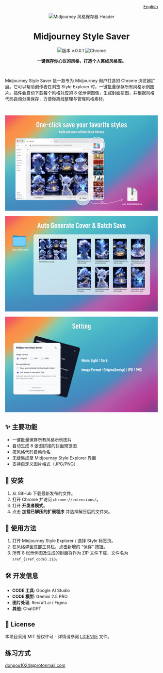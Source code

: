 <div align="right">
  <a href="README.md">English</a>
</div>

<p align="center">
  <img src="assets/header_zh.png" alt="Midjourney 风格保存器 Header" />
</p>

<h1 align="center">Midjourney Style Saver</h1>

<p align="center">
  <img src="https://img.shields.io/badge/version-v.0.0.1-blue" alt="版本 v.0.0.1">
  <img src="https://img.shields.io/badge/platform-Chrome-brightgreen" alt="Chrome">
</p>

<p align="center">
  <strong>一键保存你心仪的风格，打造个人离线风格库。</strong>
</p>

<br>

Midjourney Style Saver 是一款专为 Midjourney 用户打造的 Chrome 浏览器扩展。它可以帮助创作者在浏览 Style Explorer 时，一键批量保存所有风格示例图片。插件会自动下载每个风格对应的 8 张示例图像，生成封面拼图，并根据风格代码自动分类保存，方便你离线整理与管理风格素材。

<br>

<p align="center">
  <img src="assets/feature_save.jpg" alt="One-click save your favorite styles" width="800"/>
</p>
<p align="center">
  <img src="assets/feature_batch_save.jpg"  width="800"/>
</p>
<p align="center">
  <img src="assets/feature_setting.jpg"  width="800"/>
</p>

## ✨ 主要功能

-   一键批量保存所有风格示例图片
-   自动生成 8 张图拼接的封面预览图
-   按风格代码自动命名
-   无缝集成至 Midjourney Style Explorer 界面
-   支持自定义图片格式（JPG/PNG）

## 🚀 安装

1.  从 GitHub 下载最新发布的文件。
2.  打开 Chrome 并访问 `chrome://extensions/`。
3.  打开 **开发者模式**。
4.  点击 **加载已解压的扩展程序** 并选择解压后的文件夹。

## 📖 使用方法

1.  打开 Midjourney Style Explorer / 选择 Style 标签页。
2.  在风格弹窗底部工具栏，点击新增的 “保存” 按钮。
3.  所有 8 张示例图及生成的封面将作为 ZIP 文件下载，文件名为 `sref_{sref_code}.zip`。

## 🛠️ 开发信息

-   **CODE 工具**: Google AI Studio
-   **CODE 模型**: Gemini 2.5 PRO
-   **图片处理**: Recraft.ai / Figma
-   **其他**: ChatGPT

## 📜 License

本项目采用 MIT 授权许可 - 详情请参阅 [LICENSE](LICENSE.md) 文件。

## 练习方式
dongou1024@protonmail.com
